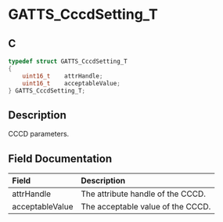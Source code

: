 # GATTS_CccdSetting_T

## C

```c
typedef struct GATTS_CccdSetting_T
{
    uint16_t    attrHandle;
    uint16_t    acceptableValue;
} GATTS_CccdSetting_T;
```

## Description

CCCD parameters.


## Field Documentation

|Field|Description|
|:---|:---|
|attrHandle|The attribute handle of the CCCD.|
|acceptableValue|The acceptable value of the CCCD.|
